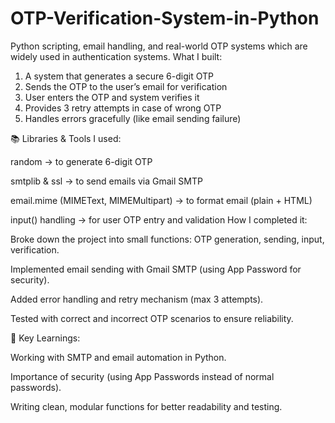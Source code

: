 # OTP-Verification-System-in-Python
Python scripting, email handling, and real-world OTP systems which are widely used in authentication systems.
What I built:

1. A system that generates a secure 6-digit OTP
2. Sends the OTP to the user’s email for verification
3. User enters the OTP and system verifies it
4. Provides 3 retry attempts in case of wrong OTP
5. Handles errors gracefully (like email sending failure)

📚 Libraries & Tools I used:

random → to generate 6-digit OTP

smtplib & ssl → to send emails via Gmail SMTP

email.mime (MIMEText, MIMEMultipart) → to format email (plain + HTML)

input() handling → for user OTP entry and validation
How I completed it:

Broke down the project into small functions: OTP generation, sending, input, verification.

Implemented email sending with Gmail SMTP (using App Password for security).

Added error handling and retry mechanism (max 3 attempts).

Tested with correct and incorrect OTP scenarios to ensure reliability.

🌟 Key Learnings:

Working with SMTP and email automation in Python.

Importance of security (using App Passwords instead of normal passwords).

Writing clean, modular functions for better readability and testing.
